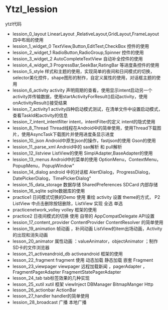 # Ytzl_lession
ytzl代码

- lession_0_layout    LinearLayout ,RelativeLayout,GridLayout,FrameLayout 四中布局的使用
- lession_1_widget_0  TextView,Button,EditText,CheckBox 控件的使用
- lession_2_widget_1  RadioButton,RadioGroup,Spinner 控件的使用 
- lession_3_widget_2 AutoCompleteTextView 自动补全控件的使用
- lession_4_widget_3  ProgressBar,SeekBar,RatingBar 等进度条控件的使用
- lession_5_style     样式和主题的使用，实现简单的夜间和日间模式的切换，selector美化控件，shape图形的制作，自定义属性的使用，对话框主题的使用
- lession_6_activity  activity 声明周期的查看，使用显示intent启动另一个activity并传输数据，使用startActivityForResult()启动activity，使用onActivityResult()接受结果 
- lession_7_activity1 activity四种启动模式测试，在清单文件中设置启动模式，查看TaskId和activity的信息
- lession_7_intent_intentfilter  intent，intentFilter的定义 intent的隐式使用 
- lession_8_Thread   Thread线程在Android中的简单使用，使用Thread下载图片，使用AsyncTask下载图片并使用进度条显示进度
- lession_10_json     Android中原生json的操作，fastjson的使用 Gson的使用
- lession_11_parse_xml   Android中的 sax解析 和 pull解析
- lession_12_listview  ListView的使用 SimplAdapter,BaseAdapter的使用 
- lession_13_menus	Android中的菜单的使用 OptionMenu，ContextMenu，PopupMenu，PopupWindow"
- lession_14_dialog	android 中的对话框 AlertDialog，ProgressDialog，DatePickerDialog，TimePickerDialog"
- lession_15_data_storage	数据存储 SharedPreferences SDCard  内部存储
- lession_16_sqlite		sqlite数据库的使用
- practice1		日间模式切换的Demo 使用 重绘 activity 设置 theme的方式， P2 ListView 中点击删除按钮删除，ListView 实现 全选 单选
- practicenetwork_volley	volley 框架的使用
- practice2       日夜间模式的切换 使用 自带的 AppCompatDelegate  API设置
- lession_17_content_provider  ContentProvider  ContentResolver 的简单使用
- lession_19_animation		帧动画 ，补间动画 ListView的item出场动画，Activity的出现和消失动画
- lesson_20_animator        属性动画 ：valueAnimator，objectAnimator ；制作SD卡的文件浏览器
- lesson_21_activeandroid_db    activeandroid 框架的使用
- lesson_22_fragment       fragment 使用 动态加载 静态加载 嵌套 Fragment
- lesson_23_viewpager        viewpager 远程加载新闻 ，pagerAdapter ，FragmentPagerAdapter FragmentStatePagerAdapter
- lesson_24_tab    tab标签效果的几种实现
- lesson_25_xutil       xutil 框架 viewInject  DBManager BitmapManger Http
- lesson_26_actionbar  ActionBar
- lesson_27_handler   handler的简单使用
- lession_28_broadcast  广播 本地广播
